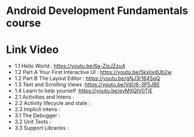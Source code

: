 # Android Development Fundamentals course

# Link Video
- 1.1 Hello World : https://youtu.be/6a-ZizJZzu4
- 1.2 Part A Your First Interactive UI : https://youtu.be/5kxIixdUb2w
- 1.2 Part B The Layout Editor : https://youtu.be/gNJ3r164SqQ
- 1.3 Text and Scrolling Views :https://youtu.be/VdU6-3P5JBE
- 1.4 Learn to help yourself :https://youtu.be/evMXQIV0TjE
- 2.1 Activities and Intens :  
- 2.2 Activity lifecycle and state :
- 2.3 Implicit intens :
- 3.1 The Debugger :
- 3.2 Unit Tests :
- 3.3 Support Libraries :
